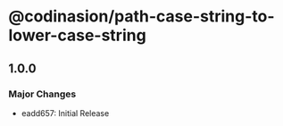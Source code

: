 # @codinasion/path-case-string-to-lower-case-string

## 1.0.0

### Major Changes

- eadd657: Initial Release
